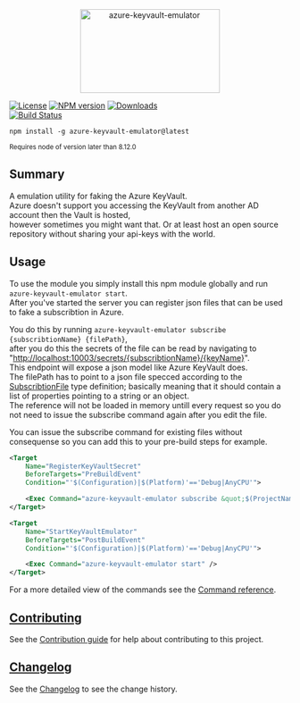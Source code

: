 [//]: # (Header)

<div align="center">
  <a  href="https://gitlab.com/Marvin-Brouwer/azure-keyvault-emulator#readme" 
      align="center" >
      <img  width="250" height="150" 
            align="center" alt="azure-keyvault-emulator" title="azure-keyvault-emulator" 
            src="https://gitlab.com/Marvin-Brouwer/azure-keyvault-emulator/raw/master/resource/banner.png?inline=false" />
  </a>
</div>
  
[![License][license-image]][license-url] 
[![NPM version][npm-version-image]][npm-package-url] 
[![Downloads][npm-downloads-image]][npm-package-url]  
[![Build Status][build-image]][build-url]  
  
[//]: # (Documentation)
  
```plaintext
npm install -g azure-keyvault-emulator@latest
```
<sub>Requires node of version later than 8.12.0</sub>
  
## Summary  
  
A emulation utility for faking the Azure KeyVault.  
Azure doesn't support you accessing the KeyVault from another AD account then the Vault is hosted,  
however sometimes you might want that. Or at least host an open source repository without sharing your 
api-keys with the world.  
  
## Usage  
  
To use the module you simply install this npm module globally and run ```azure-keyvault-emulator start```.  
After you've started the server you can register json files that can be used to fake a subscribtion in Azure.  
  
[subscribtion-file-url]: https://gitlab.com/Marvin-Brouwer/azure-keyvault-emulator/blob/master/lib/AzureKeyVault/SubscribtionFile.ts
[joke-url]: https://www.youtube.com/watch?v=6n3pFFPSlW4

You do this by running ```azure-keyvault-emulator subscribe {subscribtionName} {filePath}```,  
after you do this the secrets of the file can be read by navigating to "[http://localhost:10003/secrets/{subscribtionName}/{keyName}][joke-url]".  
This endpoint will expose a json model like Azure KeyVault does.  
The filePath has to point to a json file specced according to the [SubscribtionFile][subscribtion-file-url] type definition; basically meaning that it should contain a list of properties pointing to a string or an object.  
The reference will not be loaded in memory untill every request so you do not need to issue the subscribe command again after you edit the file.  
  
You can issue the subscribe command for existing files without consequense so you can add this to your pre-build steps for example.  
```xml
<Target 
    Name="RegisterKeyVaultSecret" 
    BeforeTargets="PreBuildEvent" 
    Condition="'$(Configuration)|$(Platform)'=='Debug|AnyCPU'">

    <Exec Command="azure-keyvault-emulator subscribe &quot;$(ProjectName)&quot; &quot;$(ProjectDir)secrets.json&quot;" />
</Target>

<Target 
    Name="StartKeyVaultEmulator" 
    BeforeTargets="PostBuildEvent" 
    Condition="'$(Configuration)|$(Platform)'=='Debug|AnyCPU'">

    <Exec Command="azure-keyvault-emulator start" />
</Target>
```
  
[command-reference-url]: https://gitlab.com/Marvin-Brouwer/azure-keyvault-emulator/blob/master/Command%20reference.md
For a more detailed view of the commands see the [Command reference][command-reference-url].
  
## [Contributing][contributing-url]  
[contributing-url]: https://gitlab.com/Marvin-Brouwer/azure-keyvault-emulator/blob/master/Contributing.md
  
See the [Contribution guide][contributing-url] for help about contributing to this project.  
  
## [Changelog][changelog-url]  
[changelog-url]: https://gitlab.com/Marvin-Brouwer/azure-keyvault-emulator/blob/master/Changelog.md
  
See the [Changelog][changelog-url] to see the change history.  
  
[//]: # (Labels)

[npm-package-url]: https://www.npmjs.com/package/azure-keyvault-emulator
[npm-version-image]: https://img.shields.io/npm/v/azure-keyvault-emulator.svg?style=flat-square
[npm-downloads-image]: https://img.shields.io/npm/dm/azure-keyvault-emulator.svg?style=flat-square

[license-url]: https://gitlab.com/Marvin-Brouwer/azure-keyvault-emulator/blob/master/License.md#blob-content-holder
[license-image]: https://img.shields.io/badge/license-Apache--2.0-blue.svg?style=flat-square
[build-url]: https://gitlab.com/Marvin-Brouwer/azure-keyvault-emulator/pipelines
[build-image]: https://gitlab.com/Marvin-Brouwer/azure-keyvault-emulator/badges/master/build.svg?style=flat-square
[coverage-image]: https://gitlab.com/Marvin-Brouwer/azure-keyvault-emulator/badges/master/coverage.svg?style=flat-square